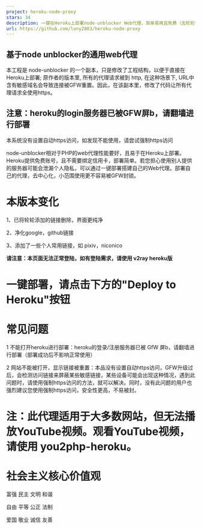 ```yaml
---
project: heroku-node-proxy
stars: 34
description: 一键在Heroku上部署node-unblocker Web代理，简单易用且免费（去轮轮链接版）
url: https://github.com/lony2003/heroku-node-proxy
---
```


基于node unblocker的通用web代理
------------------------

本工程是 node-unblocker 的一个副本，只是修改了工程结构，以便于直接在Heroku上部署; 原作者的版本里, 所有的代理请求被到 http, 在这种场景下, URL中含有敏感域名会导致连接被GFW重置。因此，在该副本里，修改了代码让所有代理请求全使用https。

注意：heroku的login服务器已被GFW屏b，请翻墙进行部署
---------------------------------

本系统没有设置自动https访问，如发现不能使用，请尝试强制https访问

node-unblocker相对于PHP的web代理性能要好，且易于在Heroku上部署。 Heroku提供免费账号，且不需要绑定信用卡，部署简单。若您担心使用别人提供的服务器可能会泄漏个人隐私，可以通过一键部署搭建自己的Web代理。部署自己的代理，去中心化，小范围使用更不容易被GFW封锁。

本版本变化
=====

1、已将轮轮添加的链接删除，界面更纯净

2、净化google，github链接

3、添加了一些个人常用链接，如 pixiv，niconico

**请注意：本页面无法正常登陆，如有登陆需求，请使用 v2ray heroku版**

一键部署，请点击下方的"Deploy to Heroku"按钮
===============================

常见问题
====

1 不能打开heroku进行部署：heroku的登录/注册服务器已被 GfW 屏b，请翻墙进行部署（部署成功后不影响正常使用）

2 网站不能被打开，显示链接被重置：本品没有设置自动https访问，GFW升级过后，会检测访问链接来屏蔽某些敏感链接，某些设备可能会出现这种情况，遇到此问题时，请使用强制https访问的方法，就可以解决。同时，没有此问题的用户也强烈建议您使用强制https访问，安全性更高，不易被封。

注：此代理适用于大多数网站，但无法播放YouTube视频。观看YouTube视频，请使用 you2php-heroku。
============================================================

社会主义核心价值观
=========

富强 民主 文明 和谐

自由 平等 公正 法制

爱国 敬业 诚信 友善
